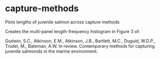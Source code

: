 # capture-methods
Plots lengths of juvenile salmon across capture methods

Creates the multi-panel length-frequency histogram in Figure 3 of:

Godwin, S.C., Atkinson, E.M., Atkinson, J.B., Bartlett, M.C., Duguid, W.D.P., Trudel, M., Bateman, A.W. In review. Contemporary methods for capturing juvenile salmonids in the marine environment. 
